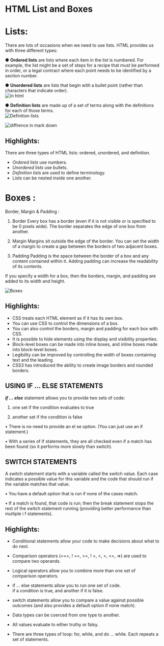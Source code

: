 #  HTML List and Boxes

# Lists:

There are lots of occasions when we 
need to use lists. HTML provides us with 
three different types:  

● **Ordered lists** are lists where each item in the list is  numbered. For example, the list might be a set of steps for  a recipe that must be performed in order, or a legal contract where each point needs to be identified by a section number.  

● **Unordered lists** are lists that begin with a bullet point  (rather than characters that indicate order).    
![in html](https://i.pinimg.com/originals/d8/ed/51/d8ed51aaa3d30f1dfc5e640153f847f5.jpg)

● **Definition lists** are made up of a set of terms along with the  definitions for each of those terms.    
![Definition lists](https://i2.wp.com/blog.thejaytray.com/wp-content/uploads/2015/04/012-HTML-Definition-List-Code.png)



![diffrence in mark down](https://www.researchgate.net/profile/Nicholas-Horton-3/publication/260126796/figure/fig1/AS:297305463902211@1447894554579/Bulleted-list-in-R-Markdown-input-left-and-output-right.png)
  

  ## Highlights:
  There are three types of HTML lists: ordered, unordered, and definition. 

* *Ordered lists* use numbers.
* *Unordered lists* use bullets.
* *Definition lists* are used to define terminology.
* Lists can be nested inside one another.  


# Boxes :

Border, Margin & Padding  :

1. Border
Every box has a border (even if it is not visible or is specified to be 0 pixels wide). The border separates the edge of one box from another.  


2. Margin
Margins sit outside the edge of the border. You can set the width of a margin to create a gap between the borders of two adjacent boxes.    


3. Padding
Padding is the space between the border of a box and any content contained within it. Adding padding can increase the readability of its contents.  


If you specify a width for a box, then the borders, margin, and padding are added to its width and height.  

![Boxes](https://i.stack.imgur.com/PSuyr.png)

## Highlights:

* CSS treats each HTML element as if it has its own box. 
* You can use CSS to control the dimensions of a box.
* You can also control the borders, margin and padding for each box with CSS.
* It is possible to hide elements using the display and visibility properties.
* Block-level boxes can be made into inline boxes, and inline boxes made into block-level boxes.
* Legibility can be improved by controlling the width of boxes containing text and the leading.
* CSS3 has introduced the ability to create image borders and rounded borders.
  


## USING IF ... ELSE STATEMENTS

  ***if ... else*** statement allows you to provide two sets of code:   

1. one set if the condition evaluates to true   

2. another set if the condition is false     
   

• There is no need to provide an el se option. (You can just use an if statement.)   

• With a series of if statements, they are all checked even if a match has been found (so it performs more slowly than switch). 
 
   

## SWITCH STATEMENTS  

A switch statement starts with a variable called the switch value. Each case indicates a possible value for this variable and the code that should run if the variable matches that value.  

• You have a default option that is run if none of the cases match.  

• If a match is found, that code is run; then the break statement stops the rest of the switch statement running (providing better performance than multiple i f statements).


## Highlights:  

* Conditional statements allow your code to make decisions about what to do next.   

* Comparison operators (===, ! ==, ==, ! =, <, >, <=, =>) are used to compare two operands.  

* Logical operators allow you to combine more than one set of comparison operators.    

* if ... else statements allow you to run one set of code.  
if a condition is true, and another if it is false.   

* switch statements allow you to compare a value against possible outcomes (and also provides a default option if none match).   

* Data types can be coerced from one type to another. 
* All values evaluate to either truthy or falsy. 
* There are three types of loop: for, while, and do ... while. Each repeats a set of statements. 